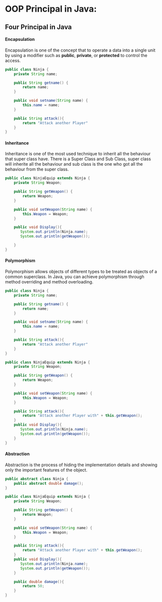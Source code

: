 # OOP Principal in Java:

## Four Principal in Java

#### Encapsulation

Encapsulation is one of the concept that to operate a data into a single unit by using a modifier such as **public**, **private**, or **protected** to control the access.

```java
public class Ninja {
    private String name;

    public String getname() {
        return name;
    }

    public void setname(String name) {
        this.name = name;
    }

    public String attack(){
        return "Attack another Player"
    }
}
```

#### Inheritance

Inheritance is one of the most used technique to inherit all the behaviour that super class have. There is a Super Class and Sub Class, super class will inherite all the behaviour and sub class is the one who got all the behaviour from the super class.

```java
public class NinjaEquip extends Ninja {
    private String Weapon;

    public String getWeapon() {
        return Weapon;
    }

    public void setWeapon(String name) {
        this.Weapon = Weapon;
    }

    public void Display(){
       System.out.println(Ninja.name);
       System.out.println(getWeapon());

    }
}
```

#### Polymorphism

Polymorphism allows objects of different types to be treated as objects of a common superclass. In Java, you can achieve polymorphism through method overriding and method overloading.

```java
public class Ninja {
    private String name;

    public String getname() {
        return name;
    }

    public void setname(String name) {
        this.name = name;
    }

    public String attack(){
        return "Attack another Player"
    }
}

public class NinjaEquip extends Ninja {
    private String Weapon;

    public String getWeapon() {
        return Weapon;
    }

    public void setWeapon(String name) {
        this.Weapon = Weapon;
    }

    public String attack(){
        return "Attack another Player with" + this.getWeapon();
    }
    public void Display(){
       System.out.println(Ninja.name);
       System.out.println(getWeapon());
    }
}
```

#### Abstraction

Abstraction is the process of hiding the implementation details and showing only the important features of the object.

```java
public abstract class Ninja {
    public abstract double damage();
}

public class NinjaEquip extends Ninja {
    private String Weapon;

    public String getWeapon() {
        return Weapon;
    }

    public void setWeapon(String name) {
        this.Weapon = Weapon;
    }

    public String attack(){
        return "Attack another Player with" + this.getWeapon();
    }
    public void Display(){
       System.out.println(Ninja.name);
       System.out.println(getWeapon());
    }

    public double damage(){
        return 50;
    }
}
```
